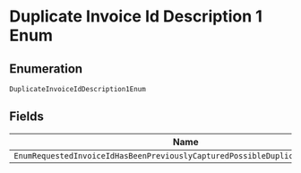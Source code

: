 
# Duplicate Invoice Id Description 1 Enum

## Enumeration

`DuplicateInvoiceIdDescription1Enum`

## Fields

| Name |
|  --- |
| `EnumRequestedInvoiceIdHasBeenPreviouslyCapturedPossibleDuplicateTransaction` |

